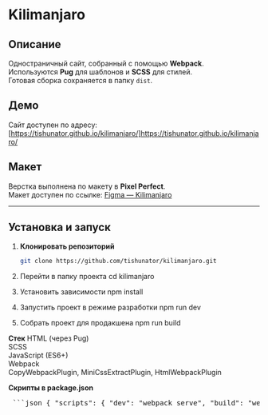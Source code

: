 # Kilimanjaro

## Описание
Одностраничный сайт, собранный с помощью **Webpack**.  
Используются **Pug** для шаблонов и **SCSS** для стилей.  
Готовая сборка сохраняется в папку `dist`.

## Демо
Сайт доступен по адресу: [https://tishunator.github.io/kilimanjaro/]https://tishunator.github.io/kilimanjaro/

## Макет

Верстка выполнена по макету в **Pixel Perfect**.  
Макет доступен по ссылке: [Figma — Kilimanjaro](https://www.figma.com/design/lSpbvibD8HCKris2d0wq4S/Kilimanjaro?node-id=0-204&t=gcKFYCXTzW2sKNpF-1)

---

##  Установка и запуск

1. **Клонировать репозиторий**
   ```bash
   git clone https://github.com/tishunator/kilimanjaro.git
2. Перейти в папку проекта
cd kilimanjaro

3. Установить зависимости
npm install

4. Запустить проект в режиме разработки
npm run dev

5. Собрать проект для продакшена
npm run build

**Стек**
HTML (через Pug)  
SCSS  
JavaScript (ES6+)  
Webpack  
CopyWebpackPlugin, MiniCssExtractPlugin, HtmlWebpackPlugin


**Скрипты в package.json**   
<pre> ```json { "scripts": { "dev": "webpack serve", "build": "webpack --mode production" } } ``` </pre>


